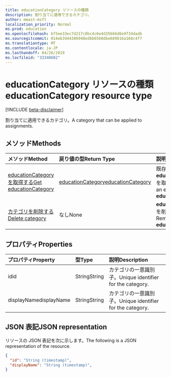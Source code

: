```yaml
---
title: educationCategory リソースの種類
description: 割り当てに適用できるカテゴリ。
author: mmast-msft
localization_priority: Normal
ms.prod: education
ms.openlocfilehash: bf5ee33ec7d217c0bc4c6e4d35666d6e9f34dadb
ms.sourcegitcommit: 014eb3944306948edbb6560dbe689816a168c4f7
ms.translationtype: MT
ms.contentlocale: ja-JP
ms.lasthandoff: 04/26/2019
ms.locfileid: "33340602"
---
```

# <a name="educationcategory-resource-type"></a><span data-ttu-id="8104d-103">educationCategory リソースの種類</span><span class="sxs-lookup"><span data-stu-id="8104d-103">educationCategory resource type</span></span>

[!INCLUDE [beta-disclaimer](../../includes/beta-disclaimer.md)]

<span data-ttu-id="8104d-104">割り当てに適用できるカテゴリ。</span><span class="sxs-lookup"><span data-stu-id="8104d-104">A category that can be applied to assignments.</span></span>


## <a name="methods"></a><span data-ttu-id="8104d-105">メソッド</span><span class="sxs-lookup"><span data-stu-id="8104d-105">Methods</span></span>

| <span data-ttu-id="8104d-106">メソッド</span><span class="sxs-lookup"><span data-stu-id="8104d-106">Method</span></span>           | <span data-ttu-id="8104d-107">戻り値の型</span><span class="sxs-lookup"><span data-stu-id="8104d-107">Return Type</span></span>    |<span data-ttu-id="8104d-108">説明</span><span class="sxs-lookup"><span data-stu-id="8104d-108">Description</span></span>|
|:---------------|:--------|:----------|
|[<span data-ttu-id="8104d-109">educationCategory を取得する</span><span class="sxs-lookup"><span data-stu-id="8104d-109">Get educationCategory</span></span>](../api/educationcategory-get.md) | [<span data-ttu-id="8104d-110">educationCategory</span><span class="sxs-lookup"><span data-stu-id="8104d-110">educationCategory</span></span>](educationCategory.md) | <span data-ttu-id="8104d-111">既存の**educationCategory**を取得します。</span><span class="sxs-lookup"><span data-stu-id="8104d-111">Get an existing **educationCategory**.</span></span>|
|[<span data-ttu-id="8104d-112">カテゴリを削除する</span><span class="sxs-lookup"><span data-stu-id="8104d-112">Delete category</span></span>](../api/educationcategory-delete.md) | <span data-ttu-id="8104d-113">なし</span><span class="sxs-lookup"><span data-stu-id="8104d-113">None</span></span> | <span data-ttu-id="8104d-114">**educationCategory**を削除します。</span><span class="sxs-lookup"><span data-stu-id="8104d-114">Remove an **educationCategory**.</span></span>|


## <a name="properties"></a><span data-ttu-id="8104d-115">プロパティ</span><span class="sxs-lookup"><span data-stu-id="8104d-115">Properties</span></span>
| <span data-ttu-id="8104d-116">プロパティ</span><span class="sxs-lookup"><span data-stu-id="8104d-116">Property</span></span>     | <span data-ttu-id="8104d-117">型</span><span class="sxs-lookup"><span data-stu-id="8104d-117">Type</span></span>   |<span data-ttu-id="8104d-118">説明</span><span class="sxs-lookup"><span data-stu-id="8104d-118">Description</span></span>|
|:---------------|:--------|:----------|
|<span data-ttu-id="8104d-119">id</span><span class="sxs-lookup"><span data-stu-id="8104d-119">id</span></span>|<span data-ttu-id="8104d-120">String</span><span class="sxs-lookup"><span data-stu-id="8104d-120">String</span></span>|<span data-ttu-id="8104d-121">カテゴリの一意識別子。</span><span class="sxs-lookup"><span data-stu-id="8104d-121">Unique identifier for the category.</span></span>|
|<span data-ttu-id="8104d-122">displayName</span><span class="sxs-lookup"><span data-stu-id="8104d-122">displayName</span></span>|<span data-ttu-id="8104d-123">String</span><span class="sxs-lookup"><span data-stu-id="8104d-123">String</span></span>|<span data-ttu-id="8104d-124">カテゴリの一意識別子。</span><span class="sxs-lookup"><span data-stu-id="8104d-124">Unique identifier for the category.</span></span>|

## <a name="json-representation"></a><span data-ttu-id="8104d-125">JSON 表記</span><span class="sxs-lookup"><span data-stu-id="8104d-125">JSON representation</span></span>

<span data-ttu-id="8104d-126">リソースの JSON 表記を次に示します。</span><span class="sxs-lookup"><span data-stu-id="8104d-126">The following is a JSON representation of the resource.</span></span>

<!-- {
  "blockType": "resource",
  "optionalProperties": [

  ],
  "@odata.type": "microsoft.graph.educationCategory"
}-->

```json
{
  "id": "String (timestamp)",
  "displayName": "String (timestamp)",
}

```

<!-- uuid: 8fcb5dbc-d5aa-4681-8e31-b001d5168d79
2015-10-25 14:57:30 UTC -->
<!--
{
  "type": "#page.annotation",
  "description": "educationCategory resource",
  "keywords": "",
  "section": "documentation",
  "tocPath": "",
  "suppressions": []
}
-->
